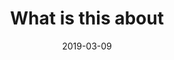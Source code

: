 ---
title: "What is this about"
speaker: "A C Sreedhar Reddy"
language: "English"
source: "./what-is-this-about.mp3"
date: '2019-03-09'
attachments:
  - "./what-is-this-about.mp3"
---